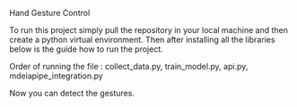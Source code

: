 Hand Gesture Control

To run this project simply pull the repository in your local machine and then create a python virtual environment. Then after installing all the libraries below is the guide how to run the project.

Order of running the file : 
collect_data.py,
train_model.py,
api.py,
mdeiapipe_integration.py

Now you can detect the gestures.

